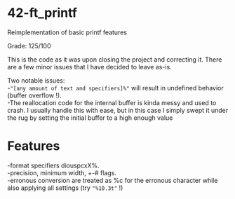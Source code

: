 # 42-ft_printf
Reimplementation of basic printf features

Grade: 125/100

This is the code as it was upon closing the project and correcting it. There are a few minor issues that I have decided to leave as-is.

Two notable issues:  
-`"[any amount of text and specifiers]%"` will result in undefined behavior (buffer overflow !).  
-The reallocation code for the internal buffer is kinda messy and used to crash. I usually handle this with ease, but in this case I simply swept it under the rug by setting the initial buffer to a high enough value

# Features  
-format specifiers diouspcxX%.  
-precision, minimum width, +-# flags.  
-erronous conversion are treated as %c for the erronous character while also applying all settings (try `"%10.3t"` !)
